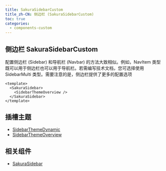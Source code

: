 ```yaml
---
title: SakuraSidebarCustom
title_zh-CN: 侧边栏 (SakuraSidebarCustom)
toc: true
categories:
  - components-custom
---
```


## 侧边栏 SakuraSidebarCustom

配置侧边栏 (Sidebar) 和导航栏 (Navbar) 的方法大致相似。例如，NavItem 类型既可以用于侧边栏也可以用于导航栏。若需编写技术文档，您可选择使用 SidebarMulti 类型。需要注意的是，侧边栏提供了更多的配置选项

```vue
<template>
  <SakuraSidebar>
    <SidebarThemeOverview />
  </SakuraSidebar>
</template>
```

## 插槽主题

- [SidebarThemeDynamic](/components-themes/SidebarThemeDynamic)
- [SidebarThemeOverview](/components-themes/SidebarThemeOverview)

## 相关组件

- [SakuraSidebar](/components/SakuraSidebar)
